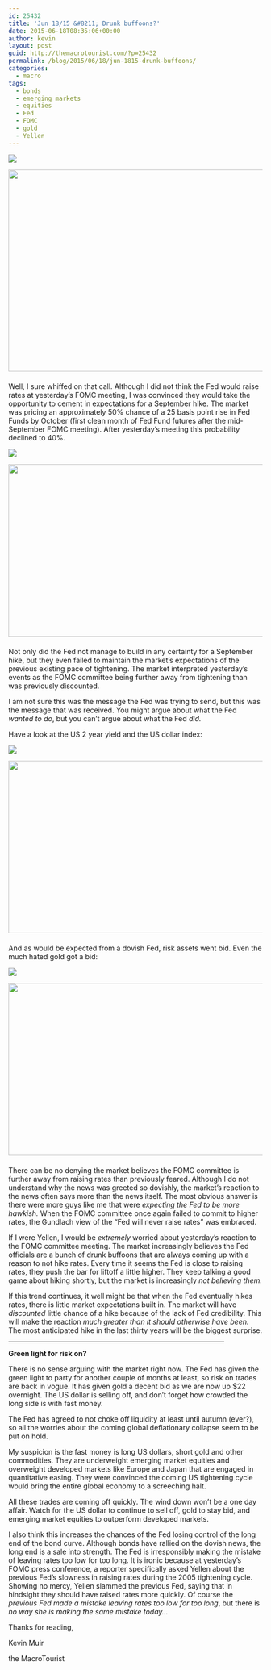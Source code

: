 ```yaml
---
id: 25432
title: 'Jun 18/15 &#8211; Drunk buffoons?'
date: 2015-06-18T08:35:06+00:00
author: kevin
layout: post
guid: http://themacrotourist.com/?p=25432
permalink: /blog/2015/06/18/jun-1815-drunk-buffoons/
categories:
  - macro
tags:
  - bonds
  - emerging markets
  - equities
  - Fed
  - FOMC
  - gold
  - Yellen
---
```


  <img src="http://themacrotourist.com/pictures/Azure/FedOfficialsatFOMC.png"><img class="size-full wp-image-14271" style="padding-top: 1.0em;padding-bottom: 0.5em;" style="margin:30px auto;display:block;" src="http://themacrotourist.com/pictures/Azure/FedOfficialsatFOMC.png" width="600" height="400">

Well, I sure whiffed on that call. Although I did not think the Fed would raise rates at yesterday&#8217;s FOMC meeting, I was convinced they would take the opportunity to cement in expectations for a September hike. The market was pricing an approximately 50% chance of a 25 basis point rise in Fed Funds by October (first clean month of Fed Fund futures after the mid-September FOMC meeting). After yesterday&#8217;s meeting this probability declined to 40%.


  <img src="http://themacrotourist.com/pictures/Azure/FFV5Jun1815.png"><img class="size-full wp-image-14271" style="padding-top: 1.0em;padding-bottom: 0.5em;" style="margin:30px auto;display:block;" src="http://themacrotourist.com/pictures/Azure/FFV5Jun1815.png" width="600" height="342">

Not only did the Fed not manage to build in any certainty for a September hike, but they even failed to maintain the market&#8217;s expectations of the previous existing pace of tightening. The market interpreted yesterday&#8217;s events as the FOMC committee being further away from tightening than was previously discounted. 

I am not sure this was the message the Fed was trying to send, but this was the message that was received. You might argue about what the Fed _wanted to do_, but you can&#8217;t argue about what the Fed _did._ 

Have a look at the US 2 year yield and the US dollar index:


  <img src="http://themacrotourist.com/pictures/Azure/DXY2YRJun1815.png"><img class="size-full wp-image-14271" style="padding-top: 1.0em;padding-bottom: 0.5em;" style="margin:30px auto;display:block;" src="http://themacrotourist.com/pictures/Azure/DXY2YRJun1815.png" width="600" height="342">

And as would be expected from a dovish Fed, risk assets went bid. Even the much hated gold got a bid:


  <img src="http://themacrotourist.com/pictures/Azure/ESGOLDJun1815.png"><img class="size-full wp-image-14271" style="padding-top: 1.0em;padding-bottom: 0.5em;" style="margin:30px auto;display:block;" src="http://themacrotourist.com/pictures/Azure/ESGOLDJun1815.png" width="600" height="342">

There can be no denying the market believes the FOMC committee is further away from raising rates than previously feared. Although I do not understand why the news was greeted so dovishly, the market&#8217;s reaction to the news often says more than the news itself. The most obvious answer is there were more guys like me that were _expecting the Fed to be more hawkish._ When the FOMC committee once again failed to commit to higher rates, the Gundlach view of the &#8220;Fed will never raise rates&#8221; was embraced.

If I were Yellen, I would be _extremely_ worried about yesterday&#8217;s reaction to the FOMC committee meeting. The market increasingly believes the Fed officials are a bunch of drunk buffoons that are always coming up with a reason to not hike rates. Every time it seems the Fed is close to raising rates, they push the bar for liftoff a little higher. They keep talking a good game about hiking shortly, but the market is increasingly _not believing them._ 

If this trend continues, it well might be that when the Fed eventually hikes rates, there is little market expectations built in. The market will have _discounted_ little chance of a hike because of the lack of Fed credibility. This will make the reaction _much greater than it should otherwise have been._ The most anticipated hike in the last thirty years will be the biggest surprise. 

<hr size="3" width="85%" />

**Green light for risk on?**

There is no sense arguing with the market right now. The Fed has given the green light to party for another couple of months at least, so risk on trades are back in vogue. It has given gold a decent bid as we are now up $22 overnight. The US dollar is selling off, and don&#8217;t forget how crowded the long side is with fast money. 

The Fed has agreed to not choke off liquidity at least until autumn (ever?), so all the worries about the coming global deflationary collapse seem to be put on hold. 

My suspicion is the fast money is long US dollars, short gold and other commodities. They are underweight emerging market equities and overweight developed markets like Europe and Japan that are engaged in quantitative easing. They were convinced the coming US tightening cycle would bring the entire global economy to a screeching halt.

All these trades are coming off quickly. The wind down won&#8217;t be a one day affair. Watch for the US dollar to continue to sell off, gold to stay bid, and emerging market equities to outperform developed markets. 

I also think this increases the chances of the Fed losing control of the long end of the bond curve. Although bonds have rallied on the dovish news, the long end is a sale into strength. The Fed is irresponsibly making the mistake of leaving rates too low for too long. It is ironic because at yesterday&#8217;s FOMC press conference, a reporter specifically asked Yellen about the previous Fed&#8217;s slowness in raising rates during the 2005 tightening cycle. Showing no mercy, Yellen slammed the previous Fed, saying that in hindsight they should have raised rates more quickly. Of course the _previous Fed made a mistake leaving rates too low for too long_, but there is _no way she is making the same mistake today&#8230;_ 

Thanks for reading,
  
Kevin Muir
  
the MacroTourist